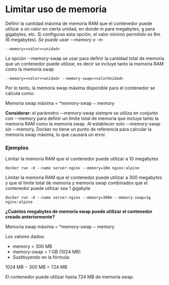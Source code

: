 # Limitar uso de memoria
Definir la cantidad máxima de memoria RAM que el contenedor puede utilizar a un valor en cierta unidad, en donde m para megabytes, g para gigabytes, etc.
Si configuras esta opción, el valor mínimo permitido es 6m (6 megabytes).
_Se puede usar –-memory o -m_
```
--memory=<valor><unidad>
```
La opción --memory-swap se usar para definir la cantidad total de memoria que un contenedor puede utilizar, es decir se incluye tanto la memoria RAM como la memoria swap
```
--memory=<valor><unidad> --memory-swap=<valorUnidad>
```
Por lo tanto, la memoria swap máxima disponible para el contenedor se calcula como:

Memoria swap máxima = *memory-swap − memory

**Considerar:** el parámetro --memory-swap siempre se utiliza en conjunto con --memory para definir un límite total de memoria que incluye tanto la memoria RAM como la memoria swap. Al establecer solo --memory-swap sin --memory, Docker no tiene un punto de referencia para calcular la memoria swap máxima, lo que causará un error.

### Ejemplos
Limitar la memoria RAM que el contenedor puede utilizar a 10 megabytes
```
docker run -d --name server-nginx --memory=10m nginx:alpine
```

Limitar la memoria RAM que el contenedor puede utilizar a 300 megabytes y que el límite total de memoria y memoria swap combinados que el contenedor puede utilizar sea 1 gigabyte
```
docker run -d --name server-nginx --memory=300m --memory-swap=1g nginx:alpine
```
**¿Cuántos megabytes de memoria swap puede utilizar el contenedor creado anteriormente?**

Memoria swap máxima = *memory-swap − memory

Los valores dados:
- memory = 300 MB
- memory-swap = 1 GB (1024 MB)
- Sustituyendo en la fórmula:

1024 MB − 300 MB = 724 MB

El contenedor puede utilizar hasta 724 MB de memoria swap.

